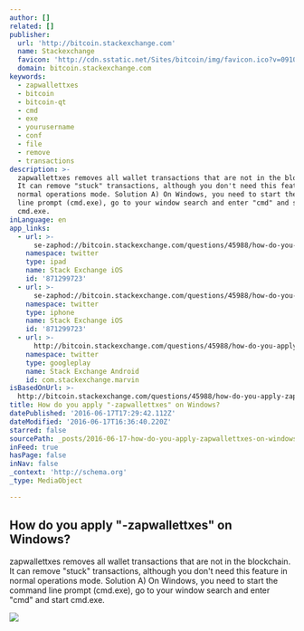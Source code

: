 ```yaml
---
author: []
related: []
publisher:
  url: 'http://bitcoin.stackexchange.com'
  name: Stackexchange
  favicon: 'http://cdn.sstatic.net/Sites/bitcoin/img/favicon.ico?v=0910168c5c65'
  domain: bitcoin.stackexchange.com
keywords:
  - zapwallettxes
  - bitcoin
  - bitcoin-qt
  - cmd
  - exe
  - yourusername
  - conf
  - file
  - remove
  - transactions
description: >-
  zapwallettxes removes all wallet transactions that are not in the blockchain.
  It can remove "stuck" transactions, although you don't need this feature in
  normal operations mode. Solution A) On Windows, you need to start the command
  line prompt (cmd.exe), go to your window search and enter "cmd" and start
  cmd.exe.
inLanguage: en
app_links:
  - url: >-
      se-zaphod://bitcoin.stackexchange.com/questions/45988/how-do-you-apply-zapwallettxes-on-windows
    namespace: twitter
    type: ipad
    name: Stack Exchange iOS
    id: '871299723'
  - url: >-
      se-zaphod://bitcoin.stackexchange.com/questions/45988/how-do-you-apply-zapwallettxes-on-windows
    namespace: twitter
    type: iphone
    name: Stack Exchange iOS
    id: '871299723'
  - url: >-
      http://bitcoin.stackexchange.com/questions/45988/how-do-you-apply-zapwallettxes-on-windows
    namespace: twitter
    type: googleplay
    name: Stack Exchange Android
    id: com.stackexchange.marvin
isBasedOnUrl: >-
  http://bitcoin.stackexchange.com/questions/45988/how-do-you-apply-zapwallettxes-on-windows
title: How do you apply "-zapwallettxes" on Windows?
datePublished: '2016-06-17T17:29:42.112Z'
dateModified: '2016-06-17T16:36:40.220Z'
starred: false
sourcePath: _posts/2016-06-17-how-do-you-apply-zapwallettxes-on-windows.md
inFeed: true
hasPage: false
inNav: false
_context: 'http://schema.org'
_type: MediaObject

---
```

<article style=""><h1>How do you apply "-zapwallettxes" on Windows?</h1><p>zapwallettxes removes all wallet transactions that are not in the blockchain. It can remove "stuck" transactions, although you don't need this feature in normal operations mode. Solution A) On Windows, you need to start the command line prompt (cmd.exe), go to your window search and enter "cmd" and start cmd.exe.</p><img src="http://cdn.sstatic.net/Sites/bitcoin/img/apple-touch-icon.png?v=a43e5a337e6b&amp;a" /></article>